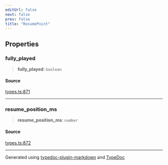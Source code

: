 ```yaml
---
editUrl: false
next: false
prev: false
title: "ResumePoint"
---
```


## Properties

### fully\_played

> **fully\_played**: `boolean`

#### Source

[types.ts:871](https://github.com/fostertheweb/spotify-web-sdk/blob/9d7441b/src/types.ts#L871)

***

### resume\_position\_ms

> **resume\_position\_ms**: `number`

#### Source

[types.ts:872](https://github.com/fostertheweb/spotify-web-sdk/blob/9d7441b/src/types.ts#L872)

***

Generated using [typedoc-plugin-markdown](https://www.npmjs.com/package/typedoc-plugin-markdown) and [TypeDoc](https://typedoc.org/)
